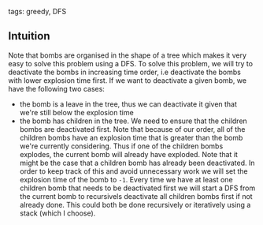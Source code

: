 tags: greedy, DFS

## Intuition
Note that bombs are organised in the shape of a tree which makes it very easy to solve this problem using a DFS. To solve this problem, we will try to deactivate the bombs in increasing time order, i.e deactivate the bombs with lower explosion time first. If we want to deactivate a given bomb, we have the following two cases:
- the bomb is a leave in the tree, thus we can deactivate it given that we're still below the explosion time
- the bomb has children in the tree. We need to ensure that the children bombs are deactivated first. Note that because of our order, all of the children bombs have an explosion time that is greater than the bomb we're currently considering. Thus if one of the children bombs explodes, the current bomb will already have exploded. Note that it might be the case that a children bomb has already been deactivated. In order to keep track of this and avoid unnecessary work we will set the explosion time of the bomb to `-1`. Every time we have at least one children bomb that needs to be deactivated first we will start a DFS from the current bomb to recursivels deactivate all children bombs first if not already done. This could both be done recursively or iteratively using a stack (which I choose).